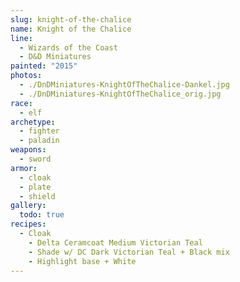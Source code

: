 ```yaml
---
slug: knight-of-the-chalice
name: Knight of the Chalice
line:
  - Wizards of the Coast
  - D&D Miniatures
painted: "2015"
photos:
  - ./DnDMiniatures-KnightOfTheChalice-Dankel.jpg
  - ./DnDMiniatures-KnightOfTheChalice_orig.jpg
race:
  - elf
archetype:
  - fighter
  - paladin
weapons:
  - sword
armor:
  - cloak
  - plate
  - shield
gallery:
  todo: true
recipes:
  - Cloak
    - Delta Ceramcoat Medium Victorian Teal
    - Shade w/ DC Dark Victorian Teal + Black mix
    - Highlight base + White
---
```

